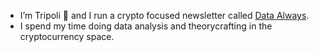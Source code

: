 - I’m Tripoli 👋 and I run a crypto focused newsletter called [Data Always](https://dataalways.substack.com).
- I spend my time doing data analysis and theorycrafting in the cryptocurrency space.
